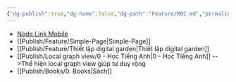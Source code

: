 ```yaml
---
{"dg-publish":true,"dg-home":false,"dg-path":"Feature/MOC.md","permalink":"/feature/moc/","dgPassFrontmatter":true,"noteIcon":"","updated":"2025-02-01T09:10:59.560+07:00"}
---
```


- [Node Link Mobile](https://m-nodelink.netlify.app/)
- [[Publish/Feature/Simple-Page\|Simple-Page]]
- [[Publish/Feature/Thiết lập digital garden\|Thiết lập digital garden]]
- [[Publish/Local graph view/0 - Học Tiếng Anh\|0 - Học Tiếng Anh]] -->Thể hiện local graph view giúp tư duy rộng
- [[Publish/Books/0. Books\|Sách]]
